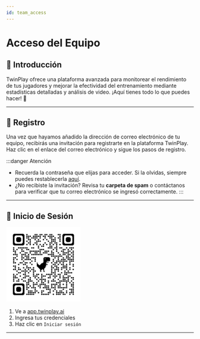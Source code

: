 ```yaml
---
id: team_access
---
```


# Acceso del Equipo

## 🔹 Introducción
TwinPlay ofrece una plataforma avanzada para monitorear el rendimiento de tus jugadores y mejorar la efectividad del entrenamiento mediante estadísticas detalladas y análisis de video. ¡Aquí tienes todo lo que puedes hacer! 🚀

---

## 📧 Registro
Una vez que hayamos añadido la dirección de correo electrónico de tu equipo, recibirás una invitación para registrarte en la plataforma TwinPlay.  
Haz clic en el enlace del correo electrónico y sigue los pasos de registro.

:::danger Atención 
- Recuerda la contraseña que elijas para acceder. Si la olvidas, siempre puedes restablecerla [aquí](https://app.twinplay.ai/accounts/password_reset/).  
- ¿No recibiste la invitación? Revisa tu **carpeta de spam** o contáctanos para verificar que tu correo electrónico se ingresó correctamente.
:::

---

## 🔑 Inicio de Sesión

<img src="/img/qrcode_app.twinplay.ai.png" alt="qr_wifi" width="200" />

1. Ve a <a href="https://app.twinplay.ai" target="_blank">app.twinplay.ai</a>  
2. Ingresa tus credenciales  
3. Haz clic en `Iniciar sesión`

---
